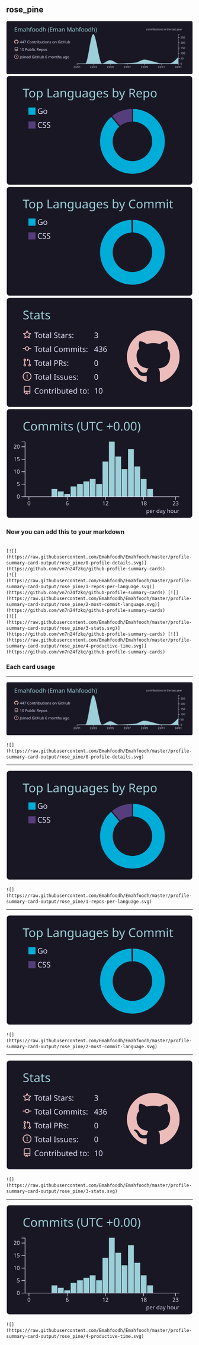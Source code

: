 ## rose_pine

[![](./0-profile-details.svg)](https://github.com/vn7n24fzkq/github-profile-summary-cards)
[![](./1-repos-per-language.svg)](https://github.com/vn7n24fzkq/github-profile-summary-cards) [![](./2-most-commit-language.svg)](https://github.com/vn7n24fzkq/github-profile-summary-cards)
[![](./3-stats.svg)](https://github.com/vn7n24fzkq/github-profile-summary-cards) [![](./4-productive-time.svg)](https://github.com/vn7n24fzkq/github-profile-summary-cards)
### Now you can add this to your markdown
```

[![](https://raw.githubusercontent.com/Emahfoodh/Emahfoodh/master/profile-summary-card-output/rose_pine/0-profile-details.svg)](https://github.com/vn7n24fzkq/github-profile-summary-cards)
[![](https://raw.githubusercontent.com/Emahfoodh/Emahfoodh/master/profile-summary-card-output/rose_pine/1-repos-per-language.svg)](https://github.com/vn7n24fzkq/github-profile-summary-cards) [![](https://raw.githubusercontent.com/Emahfoodh/Emahfoodh/master/profile-summary-card-output/rose_pine/2-most-commit-language.svg)](https://github.com/vn7n24fzkq/github-profile-summary-cards)
[![](https://raw.githubusercontent.com/Emahfoodh/Emahfoodh/master/profile-summary-card-output/rose_pine/3-stats.svg)](https://github.com/vn7n24fzkq/github-profile-summary-cards) [![](https://raw.githubusercontent.com/Emahfoodh/Emahfoodh/master/profile-summary-card-output/rose_pine/4-productive-time.svg)](https://github.com/vn7n24fzkq/github-profile-summary-cards)

```

### Each card usage
---

![](./0-profile-details.svg)

```
![](https://raw.githubusercontent.com/Emahfoodh/Emahfoodh/master/profile-summary-card-output/rose_pine/0-profile-details.svg)
```

    

---

![](./1-repos-per-language.svg)

```
![](https://raw.githubusercontent.com/Emahfoodh/Emahfoodh/master/profile-summary-card-output/rose_pine/1-repos-per-language.svg)
```

    

---

![](./2-most-commit-language.svg)

```
![](https://raw.githubusercontent.com/Emahfoodh/Emahfoodh/master/profile-summary-card-output/rose_pine/2-most-commit-language.svg)
```

    

---

![](./3-stats.svg)

```
![](https://raw.githubusercontent.com/Emahfoodh/Emahfoodh/master/profile-summary-card-output/rose_pine/3-stats.svg)
```

    

---

![](./4-productive-time.svg)

```
![](https://raw.githubusercontent.com/Emahfoodh/Emahfoodh/master/profile-summary-card-output/rose_pine/4-productive-time.svg)
```

    
